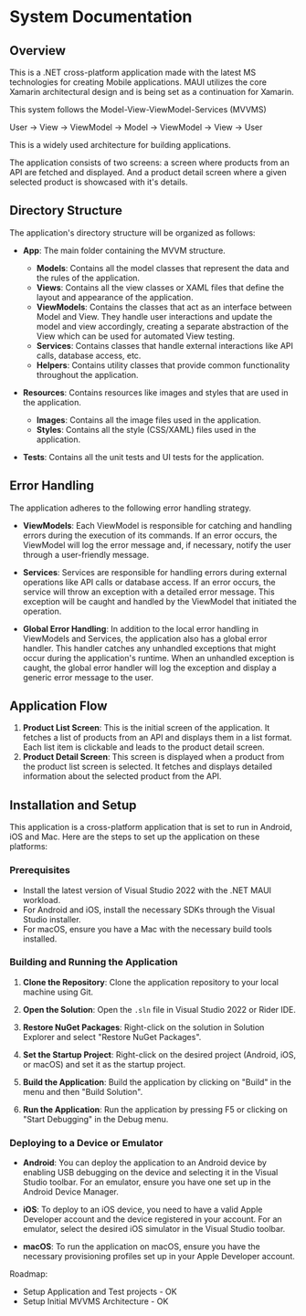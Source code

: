 # System Documentation

## Overview

This is a .NET cross-platform application made with the latest MS technologies for creating Mobile applications. MAUI utilizes the core Xamarin architectural design and is being set as a continuation for Xamarin.

This system follows the Model-View-ViewModel-Services (MVVMS) 

User -> View -> ViewModel -> Model -> ViewModel -> View -> User

This is a widely used architecture for building applications.

The application consists of two screens: a screen where products from an API are fetched and displayed.
And a product detail screen where a given selected product is showcased with it's details.

## Directory Structure

The application's directory structure will be organized as follows:

- **App**: The main folder containing the MVVM structure.
  - **Models**: Contains all the model classes that represent the data and the rules of the application.
  - **Views**: Contains all the view classes or XAML files that define the layout and appearance of the application.
  - **ViewModels**: Contains the classes that act as an interface between Model and View. They handle user interactions and update the model and view accordingly, creating a separate abstraction of the View which can be used for automated View testing.
  - **Services**: Contains classes that handle external interactions like API calls, database access, etc.
  - **Helpers**: Contains utility classes that provide common functionality throughout the application.

- **Resources**: Contains resources like images and styles that are used in the application.
  - **Images**: Contains all the image files used in the application.
  - **Styles**: Contains all the style (CSS/XAML) files used in the application.
- **Tests**: Contains all the unit tests and UI tests for the application.

## Error Handling

The application adheres to the following error handling strategy.

- **ViewModels**: Each ViewModel is responsible for catching and handling errors during the execution of its commands. If an error occurs, the ViewModel will log the error message and, if necessary, notify the user through a user-friendly message.

- **Services**: Services are responsible for handling errors during external operations like API calls or database access. If an error occurs, the service will throw an exception with a detailed error message. This exception will be caught and handled by the ViewModel that initiated the operation.

- **Global Error Handling**: In addition to the local error handling in ViewModels and Services, the application also has a global error handler. This handler catches any unhandled exceptions that might occur during the application's runtime. When an unhandled exception is caught, the global error handler will log the exception and display a generic error message to the user.

## Application Flow

1. **Product List Screen**: This is the initial screen of the application. It fetches a list of products from an API and displays them in a list format. Each list item is clickable and leads to the product detail screen.
2. **Product Detail Screen**: This screen is displayed when a product from the product list screen is selected. It fetches and displays detailed information about the selected product from the API.


## Installation and Setup

This application is a cross-platform application that is set to run in Android, iOS and Mac. Here are the steps to set up the application on these platforms:

### Prerequisites

- Install the latest version of Visual Studio 2022 with the .NET MAUI workload.
- For Android and iOS, install the necessary SDKs through the Visual Studio installer.
- For macOS, ensure you have a Mac with the necessary build tools installed.

### Building and Running the Application

1. **Clone the Repository**: Clone the application repository to your local machine using Git.

2. **Open the Solution**: Open the `.sln` file in Visual Studio 2022 or Rider IDE.

3. **Restore NuGet Packages**: Right-click on the solution in Solution Explorer and select "Restore NuGet Packages".

4. **Set the Startup Project**: Right-click on the desired project (Android, iOS, or macOS) and set it as the startup project.

5. **Build the Application**: Build the application by clicking on "Build" in the menu and then "Build Solution".

6. **Run the Application**: Run the application by pressing F5 or clicking on "Start Debugging" in the Debug menu.

### Deploying to a Device or Emulator

- **Android**: You can deploy the application to an Android device by enabling USB debugging on the device and selecting it in the Visual Studio toolbar. For an emulator, ensure you have one set up in the Android Device Manager.

- **iOS**: To deploy to an iOS device, you need to have a valid Apple Developer account and the device registered in your account. For an emulator, select the desired iOS simulator in the Visual Studio toolbar.

- **macOS**: To run the application on macOS, ensure you have the necessary provisioning profiles set up in your Apple Developer account.

Roadmap:

- Setup Application and Test projects - OK
- Setup Initial MVVMS Architecture - OK
